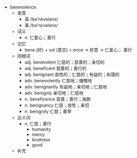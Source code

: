 - benevolence
  - 发音
    - 英 /bə'nevələns/
    - 美 /bə'nɛvələns/
  - 词义
    - n. 仁爱心；善行
  - 记忆
    - bene (好) + vol (意志) + ence → 好意 → 仁爱心； 善行
  - 同根词
    - adj. benevolent 仁慈的；慈善的；亲切的
    - adj. beneficent 慈善的；善行的
    - adj. benignant 良性的；仁慈的；有益的；和蔼的
    - adv. benevolently 仁慈地；慷慨地
    - adv. benignantly 有益地；亲切地；仁慈地
    - adv. benignly 亲切地；仁慈地
    - n. beneficence 慈善；善行；捐款
    - n. benignancy 仁慈；良性；亲切
    - n. benignity 仁慈；善举
  - 近义词
    - n. 仁慈；善行
      - humanity
      - mercy
      - kindness
      - good
  - 补充